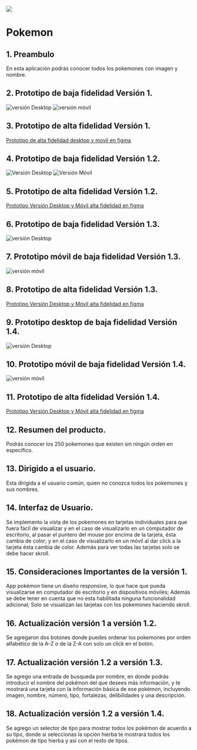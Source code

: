 ![](https://raw.githubusercontent.com/ErikaDUARTEm/DEV001-data-lovers/main/src/img/HeaderReadme.png)
# Pokemon
## 1. Preambulo 
  En esta aplicación podrás conocer todos los pokemones con imagen y nombre.
## 2. Prototipo de baja fidelidad Versión 1.
![versión Desktop](https://raw.githubusercontent.com/ErikaDUARTEm/DEV001-data-lovers/main/src/img/prototipoDesktop%20(1).jpg)
![versión móvil](https://raw.githubusercontent.com/ErikaDUARTEm/DEV001-data-lovers/main/src/img/prototipoMovil.jpg)
## 3. Prototipo de alta fidelidad Versión 1.
[Prototipo de alta fidelidad desktop y movil en figma](https://www.figma.com/file/cpOcPiDeLYTKjY4ARE5Sj9/pok%C3%A9mon?node-id=0%3A1 "Prototipo figma")
## 4. Prototipo de baja fidelidad Versión 1.2.
![Versión Desktop](https://raw.githubusercontent.com/ErikaDUARTEm/DEV001-data-lovers/main/src/img/Prototipo%20de%20baja%20fidelidad%20Hu2%20(1).jpg)
![Versión Móvil](https://raw.githubusercontent.com/ErikaDUARTEm/DEV001-data-lovers/main/src/img/Prototipo%20de%20baja%20fidelidad%20Movil%20Hu2%20(1).jpg)
## 5. Prototipo de alta fidelidad Versión 1.2.
[Prototipo Versión Desktop y Móvil alta fidelidad en figma](https://www.figma.com/file/tJoTR46xS2WLpiRwyRjAUp/POKEMON-HU2?node-id=1%3A32)
## 6. Prototipo de baja fidelidad Versión 1.3.
![versión Desktop](https://raw.githubusercontent.com/ErikaDUARTEm/DEV001-data-lovers/main/src/img/prototipo%20desktop%20baja%20fidelidad%20HU3_1.jpg)
## 7. Prototipo móvil de baja fidelidad Versión 1.3.
![versión móvil](https://raw.githubusercontent.com/ErikaDUARTEm/DEV001-data-lovers/main/src/img/prototipo%20movil%20baja%20fidelidad%20HU3_3.jpg)
## 8. Prototipo de alta fidelidad Versión 1.3.
[Prototipo Versión Desktop y Móvil alta fidelidad en figma](https://www.figma.com/file/5385EnnMNq0hrbOAadsxpT/pokemon-HU3?node-id=1%3A48)
## 9. Prototipo desktop de baja fidelidad Versión 1.4.
![versión Desktop](https://raw.githubusercontent.com/ErikaDUARTEm/DEV001-data-lovers/main/src/img/prototipo%20desktop%20baja%20fidelidad%20HU4.jpg)
## 10. Prototipo móvil de baja fidelidad Versión 1.4.
![versión móvil](https://raw.githubusercontent.com/ErikaDUARTEm/DEV001-data-lovers/main/src/img/prototipo%20movil%20baja%20fidelidad%20HU4.jpg)
## 11. Prototipo de alta fidelidad Versión 1.4.
[Prototipo Versión Desktop y Móvil alta fidelidad en figma](https://www.figma.com/file/HQ6YVM4fyLNvBcmx0xBbye/pokemon-Hu4?node-id=0%3A1)

## 12. Resumen del producto.
  Podrás conocer los 250 pokemones que existen sin ningún orden en específico. 

## 13. Dirigido a el usuario.
  Esta dirigida a el usuario común, quien no conozca todos los pokemones y sus nombres.

## 14. Interfaz de Usuario.
  Se implemento la vista de los pokemones en tarjetas individuales para que fuera fácil de visualizar y en el caso de visualizarlo en un computador de escritorio, al pasar el puntero del mouse por encima de la tarjeta, ésta cambia de color; y en el caso de visualizarlo en un móvil al dar click a la tarjeta ésta cambia de color. Además para ver todas las tarjetas solo se debe hacer skroll.

## 15. Consideraciones Importantes de la versión 1.
  App pokémon tiene un diseño responsive, lo que hace que pueda visualizarse en computador de escritorio y en dispositivos móviles; Además se debe tener en cuenta que no esta habilitada ninguna funcionalidad adicional; Solo se visualizan las tarjetas con los pokemones haciendo skroll.

## 16. Actualización versión 1 a versión 1.2.
   Se agregaron dos botones donde puedes ordenar los pokemones por orden alfabético de la A-Z o de la Z-A con solo un click en el botón.

## 17. Actualización versión 1.2 a versión 1.3.
   Se agrego una entrada de busqueda por nombre, en donde podrás introducir el nombre del pokémon del que desees más información, y te mostrará una tarjeta con la información básica de ese pokémon, incluyendo imagen, nombre, número, tipo, fortalezas, delibilidades y una descripción.

## 18. Actualización versión 1.2 a versión 1.4.
   Se agrego un selector de tipo para mostrar todos los pokémon de acuerdo a su tipo, donde si seleccionas la opción hierba te mostrará todos los pokémon de tipo hierba y así con el resto de tipos. 